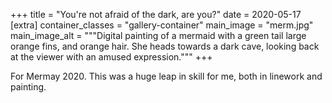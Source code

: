 +++
title = "You're not afraid of the dark, are you?"
date = 2020-05-17
[extra]
container_classes = "gallery-container"
main_image = "merm.jpg"
main_image_alt = """Digital painting of a mermaid with a green tail large
orange fins, and orange hair. She heads towards a dark cave, looking back at
the viewer with an amused expression."""
+++

For Mermay 2020. This was a huge leap in skill for me, both in linework and
painting.
